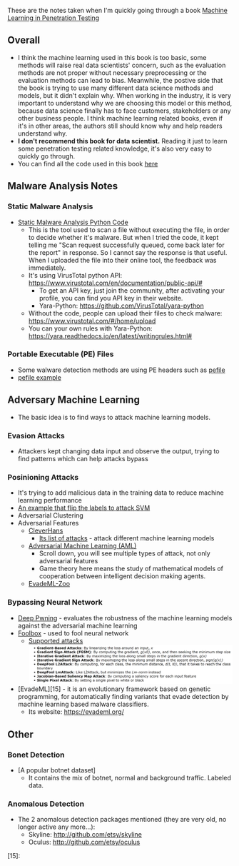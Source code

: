 These are the notes taken when I'm quickly going through a book [Machine Learning in Penetration Testing][1]

## Overall
* I think the machine learning used in this book is too basic, some methods will raise real data scientists' concern, such as the evaluation methods are not proper without necessary preprocessing or the evaluation methods can lead to bias. Meanwhile, the postive side that the book is trying to use many different data science methods and models, but it didn't explain why. When working in the industry, it is very important to understand why we are choosing this model or this method, because data science finally has to face customers, stakeholders or any other business people. I think machine learning related books, even if it's in other areas, the authors still should know why and help readers understand why.
* <b>I don't recommend this book for data scientist.</b> Reading it just to learn some penetration testing related knowledge, it's also very easy to quickly go through.
* You can find all the code used in this book [here][5]

## Malware Analysis Notes
### Static Malware Analysis
* [Static Malware Analysis Python Code][2]
  * This is the tool used to scan a file without executing the file, in order to decide whether it's malware. But when I tried the code, it kept telling me "Scan request successfully queued, come back later for the report" in response. So I cannot say the response is that useful. When I uploaded the file into their online tool, the feedback was immediately.
  * It's using VirusTotal python API: https://www.virustotal.com/en/documentation/public-api/#
    * To get an API key, just join the community, after activating your profile, you can find you API key in their website.
    * Yara-Python: https://github.com/VirusTotal/yara-python
  * Without the code, people can upload their files to check malware: https://www.virustotal.com/#/home/upload
  * You can your own rules with Yara-Python: https://yara.readthedocs.io/en/latest/writingrules.html#
### Portable Executable (PE) Files
* Some walware detection methods are using PE headers such as [pefile][4]
* [pefile example][3]

## Adversary Machine Learning
* The basic idea is to find ways to attack machine learning models.
### Evasion Attacks
* Attackers kept changing data input and observe the output, trying to find patterns which can help attacks bypass
### Posinioning Attacks
* It's trying to add malicious data in the training data to reduce machine learning performance
* [An example that flip the labels to attack SVM][7]
* Adversarial Clustering
* Adversarial Features
  * [CleverHans][8]
    * [Its list of attacks][9] - attack different machine learning models
  * [Adversarial Machine Learning (AML)][10]
    * Scroll down, you will see multiple types of attack, not only adversarial features
    * Game theory here means the study of mathematical models of cooperation between intelligent decision making agents.
  * [EvadeML-Zoo][11]
### Bypassing Neural Network
* [Deep Pwning][14] - evaluates the robustness of the machine learning models against the adversarial machine learning
* [Foolbox][12] - used to fool neural network
  * [Supported attacks][13]
  ![foolbox attacks](https://github.com/hanhanwu/Hanhan_Penetration_Testing_Practice/blob/master/Machine_Learning_in_Penetration_Test/foolbox_attacks.PNG)
* [EvadeML][15] - it is an evolutionary framework based on genetic programming, for automatically finding variants that evade detection by machine learning based malware classifiers. 
  * Its website: https://evademl.org/

## Other
### Bonet Detection
* [A popular botnet dataset]
  * It contains the mix of botnet, normal and background traffic. Labeled data.
### Anomalous Detection
* The 2 anomalous detection packages mentioned (they are very old, no longer active any more...):
  * Skyline: http://github.com/etsy/skyline  
  * Oculus: http://github.com/etsy/oculus


[1]:https://www.amazon.com/Mastering-Machine-Learning-Penetration-Testing/dp/1788997409
[2]:https://github.com/hanhanwu/Hanhan_Penetration_Testing_Practice/blob/master/Machine_Learning_in_Penetration_Test/static_malware_analysis.py
[3]:https://github.com/erocarrera/pefile/blob/wiki/UsageExamples.md#introduction
[4]:https://github.com/erocarrera/pefile
[5]:https://github.com/PacktPublishing/Mastering-Machine-Learning-for-Penetration-Testing
[6]:https://mcfp.weebly.com/the-ctu-13-dataset-a-labeled-dataset-with-botnet-normal-and-background-traffic.html
[7]:https://github.com/feuerchop/ALFASVMLib
[8]:https://github.com/tensorflow/cleverhans
[9]:https://cleverhans.readthedocs.io/en/latest/source/attacks.html
[10]:https://github.com/vu-aml/adlib/blob/master/Adversarial%20Machine%20Learning%20Library.ipynb
[11]:https://github.com/mzweilin/EvadeML-Zoo/tree/master/attacks
[12]:https://github.com/bethgelab/foolbox
[13]:https://github.com/bethgelab/foolbox/tree/master/foolbox/attacks
[14]:https://github.com/cchio/deep-pwning
[15]:
